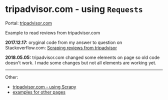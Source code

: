 
# tripadvisor.com - using `Requests`

Portal: [tripadvisor.com](https://www.tripadvisor.com/)

Example to read reviews from tripadvisor.com

**2017.12.17:** oryginal code from my answer to question on Stackoverflow.com: [Scraping reviews from tripadvisor](https://stackoverflow.com/a/47858268/1832058)

**2018.05.05:** tripadvisor.com changed some elements on page so old code doesn't work. I made some changes but not all elements are working yet.

---

Other:

- [tripadvisor.com - using Scrapy](../tripadvisor.com%20-%20scrapy)
- [examples for other pages](..)
